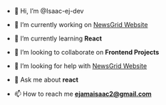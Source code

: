 - 👋 Hi, I’m @Isaac-ej-dev
- 🔭 I’m currently working on [NewsGrid Website](https://github.com/Isaac-ej-dev/isaac_repo)

- 🌱 I’m currently learning **React**

- 👯 I’m looking to collaborate on **Frontend Projects**

- 🤝 I’m looking for help with [NewsGrid Website](https://github.com/Isaac-ej-dev/isaac_repo)

- 💬 Ask me about **react**

- 📫 How to reach me **ejamaisaac2@gmail.com**

<!---
Isaac-ej-dev/Isaac-ej-dev is a ✨ special ✨ repository because its `README.md` (this file) appears on your GitHub profile.
You can click the Preview link to take a look at your changes.
--->
